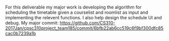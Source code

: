 For this deliverable my major work is developing the algorithm for scheduling the timetable given a courselist and roomlist as input and implementing the relevent functions. I also help design the schedule UI and debug.
 My major commit: https://github.com/CS310-2017Jan/cpsc310project_team185/commit/6bfb22ab6cc519c6f9bf300dfc85cac0b7239a1b
